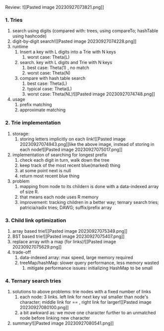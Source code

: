 Review:
![[Pasted image 20230927073821.png]]
### 1. Tries
1. search using digits (compared with: trees, using compareTo; hashTable using hashcode)
2. digit-by-digit search![[Pasted image 20230927074228.png]]
3. runtime
	1. Insert a key with L digits into a Trie with N keys 
		1. worst case: Theta(L)
	2. search. key with L digits and Trie with N keys
		1. best case: Theta(1) , no match
		2. worst case: Theta(N)
	3. compare with hash table search
		1. best case: Theta(L)
		2. typical case: Theta(L)
		3. worst case: Theta(NL)![[Pasted image 20230927074748.png]]
4. usage
	1. prefix matching
	2. approximate matching

### 2. Trie implementation
1. storage:
	1. storing letters implicitly on each link![[Pasted image 20230927074943.png]]like the above image, instead of storing in each node![[Pasted image 20230927075017.png]]
2. implementation of searching for longest prefix
	1. check each digit in turn, walk down the tree
	2. keep track of the most recent blue(marked) thing
	3. at some point next is null
	4. return most recent blue thing
3. problem
	1. mapping from node to its childern is done with a data-indexed array of size R. 
	2. that means each node uses R memory
	3. improvement: tracking children in a better way; ternary search tries; patricia/radix tries; DAWG; suffix/prefix array
### 3. Child link optimization
1. array based trie![[Pasted image 20230927075349.png]]
2. BST based trie![[Pasted image 20230927075407.png]]
3. replace array with a map (for links)![[Pasted image 20230927075629.png]]
4. trade-off
	1. data-indexed array: max speed, large memory required
	2. treeMap/hashMap: slower query performance, less memory wasted
		1. mitigate performance issues: initializing HashMap to be small

### 4. Ternary search tries
1. solutions to above problems: trie nodes with a fixed number of links
	1. each node: 3 links. left link for next key val smaller than node's character; middle link for == , right link for larger![[Pasted image 20230927080100.png]]
	2. a bit awkward as: we move one character further to an unmatched node before linking new character
2. summary![[Pasted image 20230927080541.png]]
